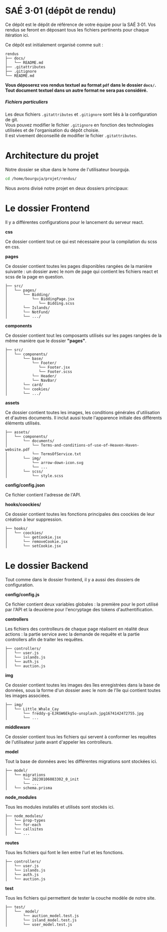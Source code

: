 # SAÉ 3·01 (dépôt de rendu)

Ce dépôt est le dépôt de référence de votre équipe pour la SAÉ 3·01.
Vos rendus se feront en déposant tous les fichiers pertinents pour chaque itération ici.

Ce dépôt est initialement organisé comme suit :
```console
rendus
├── docs/
│   └── README.md
├── .gitattributes
├── .gitignore
└── README.md
```

**Vous déposerez vos rendus textuel au format `pdf` dans le dossier `docs/`.<br>
Tout document textuel dans un autre format ne sera pas considéré.**


##### Fichiers particuliers

Les deux fichiers `.gitattributes` et `.gitignore` sont liés à la configuration de git.<br>
Vous pouvez modifier le fichier `.gitignore` en fonction des technologies utilisées et de l'organisation du dépôt choisie.<br>
Il est vivement déconseillé de modifier le fichier `.gitattributes`.

# Architecture du projet
Notre dossier se situe dans le home de l'utilisateur bourguja.

```bash
cd /home/bourguja/projet/rendus/
```

Nous avons divisé notre projet en deux dossiers principaux:

# Le dossier Frontend

Il y a différentes configurations pour le lancement du serveur react.

**css**

Ce dossier contient tout ce qui est nécessaire pour la compilation du scss en css.

**pages**

Ce dossier contient toutes les pages disponibles rangées de la manière suivante : un dossier avec le nom de page qui contient les fichiers react et scss de la page en question.

```console
├── src/
│   └── pages/
│       └── Bidding/
│           └── BiddingPage.jsx
│              └── Bidding.scss
│       └── Islands/ 
│       └── NotFund/ 
│       └── .../ 

```

**components**

Ce dossier contient tout les composants utilisés sur les pages rangées de la même manière que le dossier **"pages"**.

```console
├── src/
│   └── components/
│       └── base/
│           └── Footer/
│              └── Footer.jsx 
│              └── Footer.scss
│           └── Header/
│           └── NavBar/
│       └── card/ 
│       └── cookies/ 
│       └── .../ 

```

**assets**

Ce dossier contient toutes les images, les conditions générales d'utilisation et d'autres documents. Il inclut aussi toute l'apparence initiale des différents éléments utilisés.

```console
├── assets/
│   └── components/
│       └── documents/
│           └── Terms-and-conditions-of-use-of-Heaven-Haven-website.pdf
│           └── TermsOfService.txt
│       └── img/ 
│           └── arrow-down-icon.svg
│           └── ...
│       └── scss/ 
│           └── style.scss

```

**config/config.json**

Ce fichier contient l'adresse de l'API.

**hooks/coockies/**

Ce dossier contient toutes les fonctions principales des coockies de leur création à leur suppression.

```console
├── hooks/
│   └── coockies/
│       └── getCookie.jsx
│       └── removeCookie.jsx
│       └── setCookie.jsx
```

# Le dossier Backend

Tout comme dans le dossier frontend, il y a aussi des dossiers de configuration.

**config/config.js**

Ce fichier contient deux variables globales : la première pour le port utilisé par l'API et la deuxième pour l'encryptage des tokens d'authentification.

**controllers**

Les fichiers des controlleurs de chaque page réalisent en réalité deux actions : la partie service avec la demande de requête et la partie controllers afin de traiter les requêtes. 

```console
├── controllers/
│   └── user.js
│   └── islands.js
│   └── auth.js
│   └── auction.js
```

**img**

Ce dossier contient toutes les images des îles enregistrées dans la base de données, sous la forme d'un dossier avec le nom de l'île qui contient toutes les images associées.

```console
├── img/
│   └── Little_Whale_Cay
│       └── freddy-g-EJKGW6Ekg5o-unsplash.jpg1674142472755.jpg
│       └── ...
```

**middleware**

Ce dossier contient tous les fichiers qui servent à conformer les requêtes de l'utilisateur juste avant d'appeler les controlleurs.

**model**

Tout la base de données avec les différentes migrations sont stockées ici.


```console
├── model/
│   └── migrations
│       └── 20230106083302_0_init
│       └── ...
│   └── schema.prisma
```

**node_modules**

Tous les modules installés et utilisés sont stockés ici.


```console
├── node_modules/
│   └── prop-types
│   └── for-each
│   └── callsites
│   └── ...
```

**routes**

Tous les fichiers qui font le lien entre l'url et les fonctions.

```console
├── controllers/
│   └── user.js
│   └── islands.js
│   └── auth.js
│   └── auction.js
```

**test**

Tous les fichiers qui permettent de tester la couche modèle de notre site.

```console
├── test/
│   └──  model/
│       └── auction_model.test.js
│       └── island_model.test.js
│       └── user_model.test.js
```

























